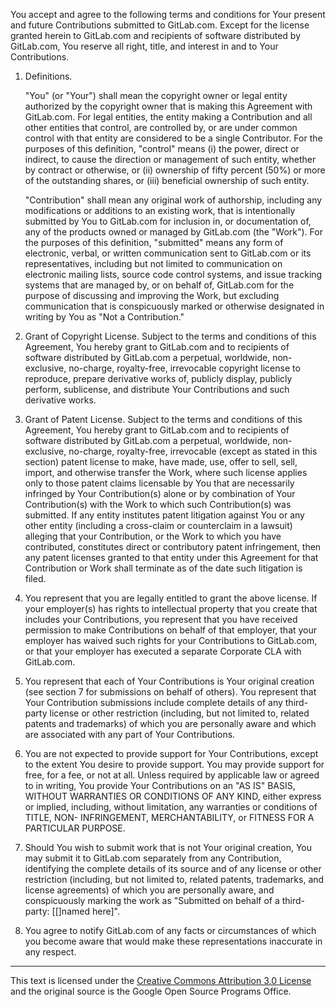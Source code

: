 You accept and agree to the following terms and conditions for Your present and future Contributions submitted to GitLab.com. Except for the license granted herein to GitLab.com and recipients of software distributed by GitLab.com, You reserve all right, title, and interest in and to Your Contributions.

1. Definitions.

	"You" (or "Your") shall mean the copyright owner or legal entity authorized by the copyright owner that is making this Agreement with GitLab.com. For legal entities, the entity making a Contribution and all other entities that control, are controlled by, or are under common control with that entity are considered to be a single Contributor. For the purposes of this definition, "control" means (i) the power, direct or indirect, to cause the direction or management of such entity, whether by contract or otherwise, or (ii) ownership of fifty percent (50%) or more of the outstanding shares, or (iii) beneficial ownership of such entity.

	"Contribution" shall mean any original work of authorship, including any modifications or additions to an existing work, that is intentionally submitted by You to GitLab.com for inclusion in, or documentation of, any of the products owned or managed by GitLab.com (the "Work"). For the purposes of this definition, "submitted" means any form of electronic, verbal, or written communication sent to GitLab.com or its representatives, including but not limited to communication on electronic mailing lists, source code control systems, and issue tracking systems that are managed by, or on behalf of, GitLab.com for the purpose of discussing and improving the Work, but excluding communication that is conspicuously marked or otherwise designated in writing by You as "Not a Contribution."

2. Grant of Copyright License. Subject to the terms and conditions of this Agreement, You hereby grant to GitLab.com and to recipients of software distributed by GitLab.com a perpetual, worldwide, non-exclusive, no-charge, royalty-free, irrevocable copyright license to reproduce, prepare derivative works of, publicly display, publicly perform, sublicense, and distribute Your Contributions and such derivative works.

3. Grant of Patent License. Subject to the terms and conditions of this Agreement, You hereby grant to GitLab.com and to recipients of software distributed by GitLab.com a perpetual, worldwide, non-exclusive, no-charge, royalty-free, irrevocable (except as stated in this section) patent license to make, have made, use, offer to sell, sell, import, and otherwise transfer the Work, where such license applies only to those patent claims licensable by You that are necessarily infringed by Your Contribution(s) alone or by combination of Your Contribution(s) with the Work to which such Contribution(s) was submitted. If any entity institutes patent litigation against You or any other entity (including a cross-claim or counterclaim in a lawsuit) alleging that your Contribution, or the Work to which you have contributed, constitutes direct or contributory patent infringement, then any patent licenses granted to that entity under this Agreement for that Contribution or Work shall terminate as of the date such litigation is filed.

4. You represent that you are legally entitled to grant the above license. If your employer(s) has rights to intellectual property that you create that includes your Contributions, you represent that you have received permission to make Contributions on behalf of that employer, that your employer has waived such rights for your Contributions to GitLab.com, or that your employer has executed a separate Corporate CLA with GitLab.com.

5. You represent that each of Your Contributions is Your original creation (see section 7 for submissions on behalf of others). You represent that Your Contribution submissions include complete details of any third-party license or other restriction (including, but not limited to, related patents and trademarks) of which you are personally aware and which are associated with any part of Your Contributions.

6. You are not expected to provide support for Your Contributions, except to the extent You desire to provide support. You may provide support for free, for a fee, or not at all. Unless required by applicable law or agreed to in writing, You provide Your Contributions on an "AS IS" BASIS, WITHOUT WARRANTIES OR CONDITIONS OF ANY KIND, either express or implied, including, without limitation, any warranties or conditions of TITLE, NON- INFRINGEMENT, MERCHANTABILITY, or FITNESS FOR A PARTICULAR PURPOSE.

7. Should You wish to submit work that is not Your original creation, You may submit it to GitLab.com separately from any Contribution, identifying the complete details of its source and of any license or other restriction (including, but not limited to, related patents, trademarks, and license agreements) of which you are personally aware, and conspicuously marking the work as "Submitted on behalf of a third-party: [[]named here]".

8. You agree to notify GitLab.com of any facts or circumstances of which you become aware that would make these representations inaccurate in any respect.

---------------------------------------

This text is licensed under the [Creative Commons Attribution 3.0 License](http://creativecommons.org/licenses/by/3.0/) and the original source is the Google Open Source Programs Office.

